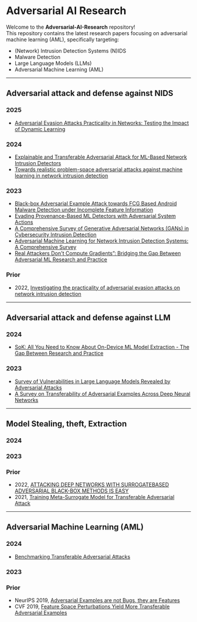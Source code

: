 # Adversarial AI Research

Welcome to the **Adversarial-AI-Research** repository!  
This repository contains the latest research papers focusing on adversarial machine learning (AML), specifically targeting:

- (Network) Intrusion Detection Systems (N)IDS
- Malware Detection
- Large Language Models (LLMs)
- Adversarial Machine Learning (AML)
---
## Adversarial attack and defense against NIDS
### 2025
- [Adversarial Evasion Attacks Practicality in Networks: Testing the Impact of Dynamic Learning](https://arxiv.org/pdf/2306.05494)
### 2024
- [Explainable and Transferable Adversarial Attack for ML-Based Network Intrusion Detectors](https://arxiv.org/pdf/2401.10691#page=17&zoom=100,416,53)
- [Towards realistic problem-space adversarial attacks against machine learning in network intrusion detection](https://dl.acm.org/doi/pdf/10.1145/3664476.3669974)

### 2023
- [Black-box Adversarial Example Attack towards FCG Based Android Malware Detection under Incomplete Feature Information](https://www.usenix.org/system/files/sec23fall-prepub-2-li-heng.pdf)
- [Evading Provenance-Based ML Detectors with Adversarial System Actions](https://www.usenix.org/system/files/usenixsecurity23-mukherjee.pdf)
- [A Comprehensive Survey of Generative Adversarial Networks (GANs) in Cybersecurity Intrusion Detection](https://ieeexplore.ieee.org/abstract/document/10187144)
- [Adversarial Machine Learning for Network Intrusion Detection Systems: A Comprehensive Survey](https://ieeexplore.ieee.org/abstract/document/10005100)
- [Real Attackers Don't Compute Gradients”: Bridging the Gap Between Adversarial ML Research and Practice](https://ieeexplore.ieee.org/abstract/document/10136152)

### Prior
- 2022, [Investigating the practicality of adversarial evasion attacks on network intrusion detection](https://link.springer.com/article/10.1007/s12243-022-00910-1)
---
## Adversarial attack and defense against LLM
### 2024
- [SoK: All You Need to Know About On-Device ML Model Extraction - The Gap Between Research and Practice](https://www.usenix.org/system/files/usenixsecurity24-nayan.pdf)
### 2023
- [Survey of Vulnerabilities in Large Language Models Revealed by Adversarial Attacks](https://arxiv.org/pdf/2310.10844)
- [A Survey on Transferability of Adversarial Examples Across Deep Neural Networks](https://arxiv.org/pdf/2310.17626)
---
## Model Stealing, theft, Extraction 
### 2024
### 2023
### Prior
- 2022, [ATTACKING DEEP NETWORKS WITH SURROGATEBASED ADVERSARIAL BLACK-BOX METHODS IS EASY](https://arxiv.org/pdf/2203.08725)
- 2021, [Training Meta-Surrogate Model for Transferable Adversarial Attack](https://arxiv.org/pdf/2109.01983)
---
## Adversarial Machine Learning (AML)
### 2024
- [Benchmarking Transferable Adversarial Attacks](https://arxiv.org/pdf/2402.00418)
### 2023
### Prior
- NeurIPS 2019, [Adversarial Examples are not Bugs, they are Features](https://proceedings.neurips.cc/paper_files/paper/2019/file/e2c420d928d4bf8ce0ff2ec19b371514-Paper.pdf)
- CVF 2019, [Feature Space Perturbations Yield More Transferable Adversarial Examples](https://openaccess.thecvf.com/content_CVPR_2019/papers/Inkawhich_Feature_Space_Perturbations_Yield_More_Transferable_Adversarial_Examples_CVPR_2019_paper.pdf)
